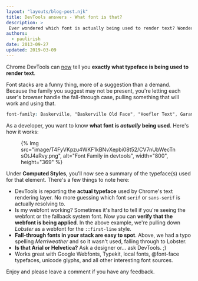 ```yaml
---
layout: "layouts/blog-post.njk"
title: DevTools answers - What font is that?
description: >
 Ever wondered which font is actually being used to render text? Wonder no more as Chrome DevTools reveals all.
authors:
  - paulirish
date: 2013-09-27
updated: 2019-03-09
---
```


Chrome DevTools can [now](https://bugs.chromium.org/p/chromium/issues/detail?id=135489) tell you **exactly what typeface is being used to render text**.

Font stacks are a funny thing, more of a suggestion than a demand. Because the family you suggest may not be present, you're letting each user's browser handle the fall-through case, pulling something that will work and using that.

```css
font-family: Baskerville, "Baskerville Old Face", "Hoefler Text", Garamond, "Times New Roman", serif;
```

As a developer, you want to know **what font is *actually* being used**.  Here's how it works:

<figure>
{% Img src="image/T4FyVKpzu4WKF1kBNvXepbi08t52/CV7nUbWecTnsOtJ4aRvy.png", alt="Font Family in devtools", width="800", height="369" %}
</figure>

Under **Computed Styles**, you'll now see a summary of the typeface(s) used for that element. There's a few things to note here:

* DevTools is reporting the **actual typeface** used by Chrome's text rendering layer. No more guessing which font `serif` or `sans-serif` is actually resolving to.
* Is my webfont working? Sometimes it's hard to tell if you're seeing the webfont or the fallback system font. Now you can **verify that the webfont is being applied**. In the above example, we're pulling down _Lobster_ as a webfont for the `::first-line` style.
* **Fall-through fonts in your stack are easy to spot**. Above, we had a typo spelling _Merriweather_ and so it wasn't used, falling through to Lobster.
* **Is that Arial or Helvetica?** Ask a designer or… ask DevTools. ;)
* Works great with Google Webfonts, Typekit, local fonts, @font-face typefaces, unicode glyphs, and all other interesting font sources.

Enjoy and please leave a comment if you have any feedback.


